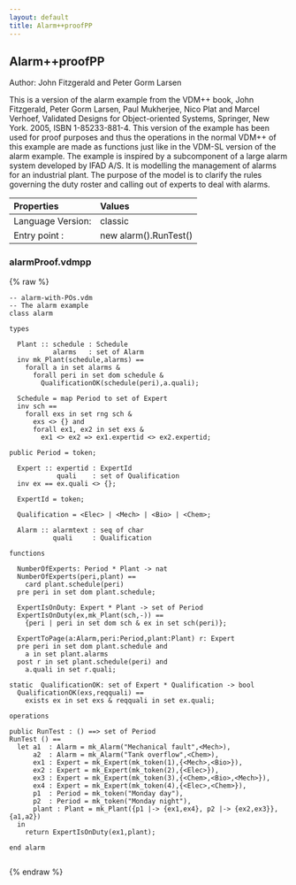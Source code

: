 ```yaml
---
layout: default
title: Alarm++proofPP
---
```


## Alarm++proofPP
Author: John Fitzgerald and Peter Gorm Larsen


This is a version of the alarm example from the VDM++ book, John 
Fitzgerald, Peter Gorm Larsen, Paul Mukherjee, Nico Plat and Marcel 
Verhoef, Validated Designs for Object-oriented Systems, Springer, 
New York. 2005, ISBN 1-85233-881-4. This version of the example has 
been used for proof purposes and thus the operations in the normal 
VDM++ of this example are made as functions just like in the VDM-SL
version of the alarm example. The example is inspired by a subcomponent 
of a large alarm system developed by IFAD A/S. It is modelling the 
management of alarms for an industrial plant. The purpose of the 
model is to clarify the rules governing the duty roster and calling 
out of experts to deal with alarms. 


| Properties | Values          |
| :------------ | :---------- |
|Language Version:| classic|
|Entry point     :| new alarm().RunTest()|


### alarmProof.vdmpp

{% raw %}
~~~vdm
-- alarm-with-POs.vdm
-- The alarm example 
class alarm
 
types

  Plant :: schedule : Schedule
           alarms   : set of Alarm
  inv mk_Plant(schedule,alarms) ==
    forall a in set alarms &
      forall peri in set dom schedule &
        QualificationOK(schedule(peri),a.quali);
             
  Schedule = map Period to set of Expert
  inv sch ==
    forall exs in set rng sch &
      exs <> {} and
      forall ex1, ex2 in set exs &
        ex1 <> ex2 => ex1.expertid <> ex2.expertid;

public Period = token;

  Expert :: expertid : ExpertId
            quali    : set of Qualification
  inv ex == ex.quali <> {};

  ExpertId = token;

  Qualification = <Elec> | <Mech> | <Bio> | <Chem>;
           
  Alarm :: alarmtext : seq of char
           quali     : Qualification

functions

  NumberOfExperts: Period * Plant -> nat
  NumberOfExperts(peri,plant) ==
    card plant.schedule(peri)
  pre peri in set dom plant.schedule;

  ExpertIsOnDuty: Expert * Plant -> set of Period
  ExpertIsOnDuty(ex,mk_Plant(sch,-)) ==
    {peri | peri in set dom sch & ex in set sch(peri)};

  ExpertToPage(a:Alarm,peri:Period,plant:Plant) r: Expert
  pre peri in set dom plant.schedule and
    a in set plant.alarms
  post r in set plant.schedule(peri) and
    a.quali in set r.quali;

static  QualificationOK: set of Expert * Qualification -> bool
  QualificationOK(exs,reqquali) ==
    exists ex in set exs & reqquali in set ex.quali;
  
operations

public RunTest : () ==> set of Period
RunTest () ==
  let a1  : Alarm = mk_Alarm("Mechanical fault",<Mech>),
      a2  : Alarm = mk_Alarm("Tank overflow",<Chem>),
      ex1 : Expert = mk_Expert(mk_token(1),{<Mech>,<Bio>}),
      ex2 : Expert = mk_Expert(mk_token(2),{<Elec>}),
      ex3 : Expert = mk_Expert(mk_token(3),{<Chem>,<Bio>,<Mech>}),
      ex4 : Expert = mk_Expert(mk_token(4),{<Elec>,<Chem>}),
      p1  : Period = mk_token("Monday day"),
      p2  : Period = mk_token("Monday night"),
      plant : Plant = mk_Plant({p1 |-> {ex1,ex4}, p2 |-> {ex2,ex3}},{a1,a2})       
  in
    return ExpertIsOnDuty(ex1,plant);
		
end alarm


~~~
{% endraw %}

